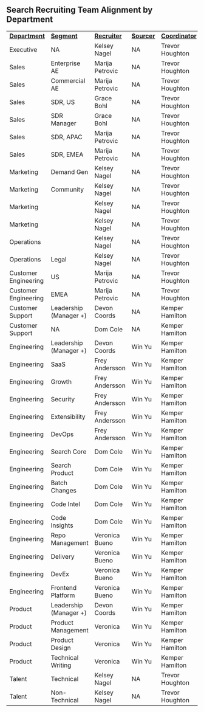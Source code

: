 ## **Search Recruiting Team Alignment by Department**

<table>
  <tr>
   <td><strong><span style="text-decoration:underline;">Department</span></strong>
   </td>
   <td><strong><span style="text-decoration:underline;">Segment</span></strong>
   </td>
   <td><strong><span style="text-decoration:underline;">Recruiter </span></strong>
   </td>
   <td><strong><span style="text-decoration:underline;">Sourcer</span></strong>
   </td>
   <td><strong><span style="text-decoration:underline;">Coordinator</span></strong>
   </td>
  </tr>
  <tr>
   <td>Executive
   </td>
   <td>NA
   </td>
   <td>Kelsey Nagel
   </td>
   <td>NA
   </td>
   <td>Trevor Houghton
   </td>
  </tr>
  <tr>
   <td>Sales
   </td>
   <td>Enterprise AE
   </td>
   <td>Marija Petrovic
   </td>
   <td>NA
   </td>
   <td>Trevor Houghton
   </td>
  </tr>
  <tr>
   <td>Sales
   </td>
   <td>Commercial AE
   </td>
   <td>Marija Petrovic
   </td>
   <td>NA
   </td>
   <td>Trevor Houghton
   </td>
  </tr>
  <tr>
   <td>Sales
   </td>
   <td>SDR, US
   </td>
   <td>Grace Bohl
   </td>
   <td>NA
   </td>
   <td>Trevor Houghton
   </td>
  </tr>
  <tr>
   <td>Sales
   </td>
   <td>SDR Manager
   </td>
   <td>Grace Bohl
   </td>
   <td>NA
   </td>
   <td>Trevor Houghton
   </td>
  </tr>
  <tr>
   <td>Sales
   </td>
   <td>SDR, APAC
   </td>
   <td>Marija Petrovic
   </td>
   <td>NA
   </td>
   <td>Trevor Houghton
   </td>
  </tr>
  <tr>
   <td>Sales
   </td>
   <td>SDR, EMEA
   </td>
   <td>Marija Petrovic
   </td>
   <td>NA
   </td>
   <td>Trevor Houghton
   </td>
  </tr>
  <tr>
   <td>Marketing
   </td>
   <td>Demand Gen
   </td>
   <td>Kelsey Nagel
   </td>
   <td>NA
   </td>
   <td>Trevor Houghton
   </td>
  </tr>
  <tr>
   <td>Marketing
   </td>
   <td>Community
   </td>
   <td>Kelsey Nagel
   </td>
   <td>NA
   </td>
   <td>Trevor Houghton
   </td>
  </tr>
  <tr>
   <td>Marketing
   </td>
   <td>
   </td>
   <td>Kelsey Nagel
   </td>
   <td>NA
   </td>
   <td>Trevor Houghton
   </td>
  </tr>
  <tr>
   <td>Marketing
   </td>
   <td>
   </td>
   <td>Kelsey Nagel
   </td>
   <td>NA
   </td>
   <td>Trevor Houghton
   </td>
  </tr>
  <tr>
   <td>Operations
   </td>
   <td>
   </td>
   <td>Kelsey Nagel
   </td>
   <td>NA
   </td>
   <td>Trevor Houghton
   </td>
  </tr>
  <tr>
   <td>Operations
   </td>
   <td>Legal
   </td>
   <td>Kelsey Nagel
   </td>
   <td>NA
   </td>
   <td>Trevor Houghton
   </td>
  </tr>
  <tr>
   <td>Customer Engineering
   </td>
   <td>US
   </td>
   <td>Marija Petrovic
   </td>
   <td>NA
   </td>
   <td>Trevor Houghton
   </td>
  </tr>
  <tr>
   <td>Customer Engineering
   </td>
   <td>EMEA
   </td>
   <td>Marija Petrovic
   </td>
   <td>NA
   </td>
   <td>Trevor Houghton
   </td>
  </tr>
  <tr>
   <td>Customer Support
   </td>
   <td>Leadership (Manager +)
   </td>
   <td>Devon Coords
   </td>
   <td>NA
   </td>
   <td>Kemper Hamilton
   </td>
  </tr>
  <tr>
   <td>Customer Support
   </td>
   <td>NA
   </td>
   <td>Dom Cole
   </td>
   <td>NA
   </td>
   <td>Kemper Hamilton
   </td>
  </tr>
  <tr>
   <td>Engineering
   </td>
   <td>Leadership (Manager +)
   </td>
   <td>Devon Coords
   </td>
   <td>Win Yu
   </td>
   <td>Kemper Hamilton
   </td>
  </tr>
  <tr>
   <td>Engineering
   </td>
   <td>SaaS
   </td>
   <td>Frey Andersson
   </td>
   <td>Win Yu
   </td>
   <td>Kemper Hamilton
   </td>
  </tr>
  <tr>
   <td>Engineering
   </td>
   <td>Growth
   </td>
   <td>Frey Andersson
   </td>
   <td>Win Yu
   </td>
   <td>Kemper Hamilton
   </td>
  </tr>
  <tr>
   <td>Engineering
   </td>
   <td>Security
   </td>
   <td>Frey Andersson
   </td>
   <td>Win Yu
   </td>
   <td>Kemper Hamilton
   </td>
  </tr>
  <tr>
   <td>Engineering
   </td>
   <td>Extensibility
   </td>
   <td>Frey Andersson
   </td>
   <td>Win Yu
   </td>
   <td>Kemper Hamilton
   </td>
  </tr>
  <tr>
   <td>Engineering
   </td>
   <td>DevOps
   </td>
   <td>Frey Andersson
   </td>
   <td>Win Yu
   </td>
   <td>Kemper Hamilton
   </td>
  </tr>
  <tr>
   <td>Engineering
   </td>
   <td>Search Core
   </td>
   <td>Dom Cole
   </td>
   <td>Win Yu
   </td>
   <td>Kemper Hamilton
   </td>
  </tr>
  <tr>
   <td>Engineering
   </td>
   <td>Search Product
   </td>
   <td>Dom Cole
   </td>
   <td>Win Yu
   </td>
   <td>Kemper Hamilton
   </td>
  </tr>
  <tr>
   <td>Engineering
   </td>
   <td>Batch Changes
   </td>
   <td>Dom Cole
   </td>
   <td>Win Yu
   </td>
   <td>Kemper Hamilton
   </td>
  </tr>
  <tr>
   <td>Engineering
   </td>
   <td>Code Intel
   </td>
   <td>Dom Cole
   </td>
   <td>Win Yu
   </td>
   <td>Kemper Hamilton
   </td>
  </tr>
  <tr>
   <td>Engineering
   </td>
   <td>Code Insights
   </td>
   <td>Dom Cole
   </td>
   <td>Win Yu
   </td>
   <td>Kemper Hamilton
   </td>
  </tr>
  <tr>
   <td>Engineering
   </td>
   <td>Repo Management
   </td>
   <td>Veronica Bueno
   </td>
   <td>Win Yu
   </td>
   <td>Kemper Hamilton
   </td>
  </tr>
  <tr>
   <td>Engineering
   </td>
   <td>Delivery
   </td>
   <td>Veronica Bueno
   </td>
   <td>Win Yu
   </td>
   <td>Kemper Hamilton
   </td>
  </tr>
  <tr>
   <td>Engineering
   </td>
   <td>DevEx
   </td>
   <td>Veronica Bueno
   </td>
   <td>Win Yu
   </td>
   <td>Kemper Hamilton
   </td>
  </tr>
  <tr>
   <td>Engineering
   </td>
   <td>Frontend Platform
   </td>
   <td>Veronica Bueno
   </td>
   <td>Win Yu
   </td>
   <td>Kemper Hamilton
   </td>
  </tr>
  <tr>
   <td>Product
   </td>
   <td>Leadership (Manager +)
   </td>
   <td>Devon Coords
   </td>
   <td>Win Yu
   </td>
   <td>Kemper Hamilton
   </td>
  </tr>
  <tr>
   <td>Product
   </td>
   <td>Product Management
   </td>
   <td>Veronica
   </td>
   <td>Win Yu
   </td>
   <td>Kemper Hamilton
   </td>
  </tr>
  <tr>
   <td>Product
   </td>
   <td>Product Design
   </td>
   <td>Veronica
   </td>
   <td>Win Yu
   </td>
   <td>Kemper Hamilton
   </td>
  </tr>
  <tr>
   <td>Product
   </td>
   <td>Technical Writing
   </td>
   <td>Veronica
   </td>
   <td>Win Yu
   </td>
   <td>Kemper Hamilton
   </td>
  </tr>
  <tr>
   <td>Talent
   </td>
   <td>Technical
   </td>
   <td>Kelsey Nagel
   </td>
   <td>NA
   </td>
   <td>Trevor Houghton
   </td>
  </tr>
  <tr>
   <td>Talent
   </td>
   <td>Non-Technical
   </td>
   <td>Kelsey Nagel
   </td>
   <td>NA
   </td>
   <td>Trevor Houghton
   </td>
  </tr>
</table>
